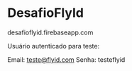 # DesafioFlyId

desafioflyid.firebaseapp.com

Usuário autenticado para teste:

Email: teste@flyid.com
Senha: testeflyid
